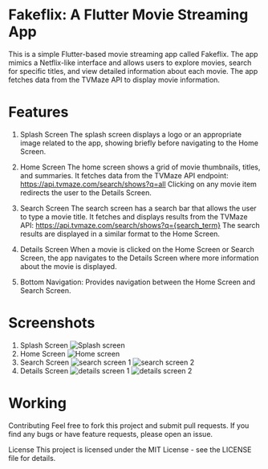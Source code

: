 # Fakeflix: A Flutter Movie Streaming App

This is a simple Flutter-based movie streaming app called Fakeflix. The app mimics a Netflix-like interface and allows users to explore movies, search for specific titles, and view detailed information about each movie. The app fetches data from the TVMaze API to display movie information.

# Features
1. Splash Screen
   The splash screen displays a logo or an appropriate image related to the app, showing briefly before navigating to the Home Screen.

2. Home Screen
   The home screen shows a grid of movie thumbnails, titles, and summaries. It fetches data from the TVMaze API endpoint:
   https://api.tvmaze.com/search/shows?q=all
   Clicking on any movie item redirects the user to the Details Screen.

3. Search Screen
   The search screen has a search bar that allows the user to type a movie title. It fetches and displays results from the TVMaze API:
   https://api.tvmaze.com/search/shows?q={search_term}
   The search results are displayed in a similar format to the Home Screen.

4. Details Screen
   When a movie is clicked on the Home Screen or Search Screen, the app navigates to the Details Screen where more information about the movie is displayed.

5. Bottom Navigation: Provides navigation between the Home Screen and Search Screen.

# Screenshots
1. Splash Screen
![Splash screen](https://github.com/TheImperialOne/fakeflix/blob/master/screenshots/splash.jpeg)
2. Home Screen
![Home screen](https://github.com/TheImperialOne/fakeflix/blob/master/screenshots/home.jpeg)
3. Search Screen
![search screen 1](https://github.com/TheImperialOne/fakeflix/blob/master/screenshots/search1.jpeg)
![search screen 2](https://github.com/TheImperialOne/fakeflix/blob/master/screenshots/search2.jpeg)
4. Details Screen
![details screen 1](https://github.com/TheImperialOne/fakeflix/blob/master/screenshots/details1.jpeg)
![details screen 2](https://github.com/TheImperialOne/fakeflix/blob/master/screenshots/details2.jpeg)

# Working

Contributing
Feel free to fork this project and submit pull requests. If you find any bugs or have feature requests, please open an issue.

License
This project is licensed under the MIT License - see the LICENSE file for details.